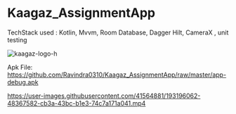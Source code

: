 # Kaagaz_AssignmentApp


TechStack used : Kotlin, Mvvm, Room Database, Dagger Hilt, CameraX , unit testing


![kaagaz-logo-h](https://user-images.githubusercontent.com/41564881/192704355-f64cfbde-995e-4b67-9b8d-af5b1f49faa1.png)
    
    
    

Apk File:
https://github.com/Ravindra0310/Kaagaz_AssignmentApp/raw/master/app-debug.apk


https://user-images.githubusercontent.com/41564881/193196062-48367582-cb3a-43bc-b1e3-74c7a171a041.mp4


